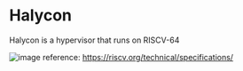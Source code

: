 # Halycon

Halycon is a hypervisor that runs on RISCV-64

![image](https://github.com/user-attachments/assets/32e16b73-b245-4791-a7b6-fe200733896f)
reference: https://riscv.org/technical/specifications/
